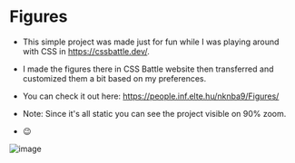 # Figures
 
- This simple project was made just for fun while I was playing around with CSS in https://cssbattle.dev/.
 
- I made the figures there in CSS Battle website then transferred and customized them a bit based on my preferences.
 
- You can check it out here: https://people.inf.elte.hu/nknba9/Figures/

- Note: Since it's all static you can see the project visible on 90% zoom.
 
- 😉
 
 
![image](https://user-images.githubusercontent.com/98952109/155352852-b384da45-e748-4292-b6e4-205b697c472d.png)

